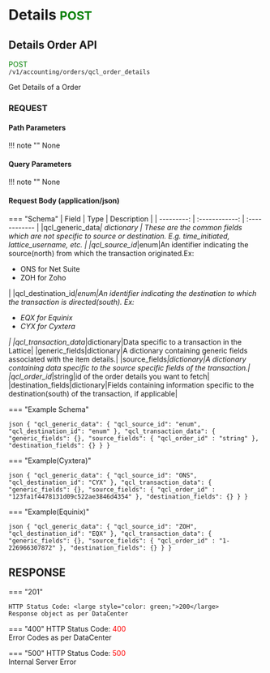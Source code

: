 # Details <small style="color: green;">POST</small>

## Details Order API

<span style="color: green;">POST</span>  
`/v1/accounting/orders/qcl_order_details`

Get Details of a Order

### **REQUEST**

#### **Path Parameters**
!!! note ""
    None

#### **Query Parameters**
!!! note ""
    None

#### **Request Body (application/json)**

=== "Schema"
    | Field        | Type           | Description   |
    | ---------: | :------------: | :------------ |
    |qcl_generic_data<large style="color: red;">*</large>|    dictionary      |      These are the common fields which are not specific to source or destination. E.g. time_initiated, lattice_username, etc.    |
    |qcl_source_id<large style="color: red;">*</large>|enum|An identifier indicating the source(north)  from which the transaction originated.Ex: <ul><li>ONS for Net Suite</li><li>ZOH for Zoho</li></ul>|
    |qcl_destination_id<large style="color: red;">*</large>|enum|An identifier indicating the destination to which the transaction is directed(south). Ex: <ul><li>EQX for Equinix</li><li>CYX for Cyxtera</li></ul>|
    |qcl_transaction_data<large style="color: red;">*</large>|dictionary|Data specific to a transaction in the Lattice|
    |generic_fields|dictionary|A dictionary containing generic fields associated with the item details.|
    |source_fields<large style="color: red;">*</large>|dictionary|A dictionary containing data specific to the source specific fields of the transaction.|
    |qcl_order_id<large style="color: red;">*|string|id of the order details you want to fetch|
    |destination_fields|dictionary|Fields containing information specific to the destination(south) of the transaction, if applicable|

=== "Example Schema"
    <pre>
    ```json
    {
        "qcl_generic_data": {
            "qcl_source_id": "enum",
            "qcl_destination_id": "enum"
        },
        "qcl_transaction_data": {
            "generic_fields": {},
            "source_fields": {
                "qcl_order_id" : "string"
            },
            "destination_fields": {}
        }
    }
    ```
    </pre>


=== "Example(Cyxtera)"
    <pre>
    ```json
    {
        "qcl_generic_data": {
            "qcl_source_id": "ONS",
            "qcl_destination_id": "CYX"
        },
        "qcl_transaction_data": {
            "generic_fields": {},
            "source_fields": {
                "qcl_order_id" : "123fa1f4478131d09c522ae3846d4354"
            },
            "destination_fields": {}
        }
    }
    ```
    </pre>

=== "Example(Equinix)"
    <pre>
    ```json
    {
        "qcl_generic_data": {
            "qcl_source_id": "ZOH",
            "qcl_destination_id": "EQX"
        },
        "qcl_transaction_data": {
            "generic_fields": {},
            "source_fields": {
                "qcl_order_id" : "1-226966307872"
            },
            "destination_fields": {}
        }
    }
    ```
    </pre>

## RESPONSE

=== "201"

    HTTP Status Code: <large style="color: green;">200</large>  
    Response object as per DataCenter

=== "400"
    HTTP Status Code: <large style="color: red;">400</large><br>
    Error Codes as per DataCenter

=== "500"
    HTTP Status Code: <large style="color: red;">500</large><br>
    Internal Server Error